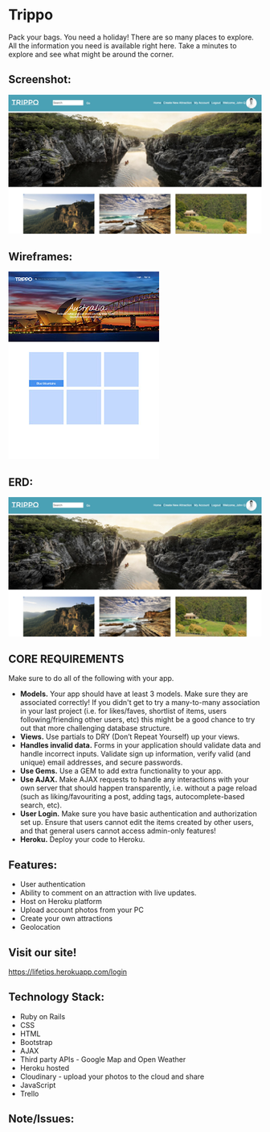 # Trippo

Pack your bags. You need a holiday!
There are so many places to explore. All the information you need is available right here. Take a minutes to explore and see what might be around the corner.

## Screenshot:

![Screenshot](/images/trippo.JPG)

## Wireframes:

![Screenshot](/images/trippo_UI.JPG)

## ERD:

![Screenshot](/images/trippo.JPG)

## CORE REQUIREMENTS
Make sure to do all of the following with your app.

* **Models.** Your app should have at least 3 models. Make sure they are
associated correctly! If you didn't get to try a many-to-many association in your last project (i.e. for likes/faves, shortlist of items, users following/friending other users, etc) this might be a good chance to try out that more challenging database structure.
* **Views.** Use partials to DRY (Don’t Repeat Yourself) up your views.
* **Handles invalid data.** Forms in your application should validate data and handle incorrect inputs. Validate sign up information, verify valid (and unique) email addresses, and secure passwords.
* **Use Gems.** Use a GEM to add extra functionality to your app.
* **Use AJAX.** Make AJAX requests to handle any interactions with your own server that should happen transparently, i.e. without a page reload (such as liking/favouriting a post, adding tags, autocomplete-based search, etc).
* **User Login.** Make sure you have basic authentication and authorization set up. Ensure that users cannot edit the items created by other users, and that general users cannot access admin-only features!
* **Heroku.** Deploy your code to Heroku.


## Features:

* User authentication
* Ability to comment on an attraction with live updates.
* Host on Heroku platform
* Upload account photos from your PC
* Create your own attractions
* Geolocation

## Visit our site!

https://lifetips.herokuapp.com/login

## Technology Stack:

* Ruby on Rails
* CSS
* HTML
* Bootstrap
* AJAX
* Third party APIs - Google Map and Open Weather
* Heroku hosted
* Cloudinary - upload your photos to the cloud and share
* JavaScript
* Trello


## Note/Issues:
